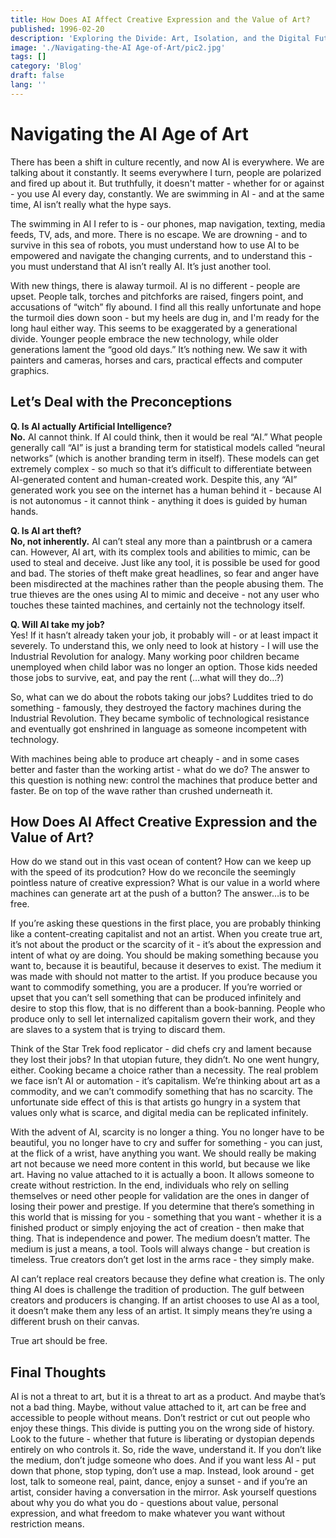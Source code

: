 ```yaml
---
title: How Does AI Affect Creative Expression and the Value of Art?
published: 1996-02-20
description: 'Exploring the Divide: Art, Isolation, and the Digital Future'
image: './Navigating-the-AI Age-of-Art/pic2.jpg'
tags: []
category: 'Blog'
draft: false
lang: ''
---
```


# Navigating the AI Age of Art

There has been a shift in culture recently, and now AI is everywhere. We are talking about it constantly. It seems everywhere I turn, people are polarized and fired up about it. But truthfully, it doesn't matter - whether for or against - you use AI every day, constantly. We are swimming in AI - and at the same time, AI isn’t really what the hype says.

The swimming in AI I refer to is - our phones, map navigation, texting, media feeds, TV, ads, and more. There is no escape. We are drowning - and to survive in this sea of robots, you must understand how to use AI to be empowered and navigate the changing currents, and to understand this - you must understand that AI isn’t really AI. It’s just another tool.

With new things, there is alaway turmoil. AI is no different - people are upset. People talk, torches and pitchforks are raised, fingers point, and accusations of “witch” fly abound. I find all this really unfortunate and hope the turmoil dies down soon - but my heels are dug in, and I'm ready for the long haul either way. This seems to be exaggerated by a generational divide. Younger people embrace the new technology, while older generations lament the “good old days.” It’s nothing new. We saw it with painters and cameras, horses and cars, practical effects and computer graphics.

## Let’s Deal with the Preconceptions

**Q. Is AI actually Artificial Intelligence?**  
**No.** AI cannot think. If AI could think, then it would be real “AI.” What people generally call “AI” is just a branding term for statistical models called “neural networks” (which is another branding term in itself). These models can get extremely complex - so much so that it’s difficult to differentiate between AI-generated content and human-created work. Despite this, any “AI” generated work you see on the internet has a human behind it - because AI is not autonomus - it cannot think - anything it does is guided by human hands.

**Q. Is AI art theft?**  
**No, not inherently.** AI can’t steal any more than a paintbrush or a camera can. However, AI art, with its complex tools and abilities to mimic, can be used to steal and deceive. Just like any tool, it is possible be used for good and bad. The stories of theft make great headlines, so fear and anger have been misdirected at the machines rather than the people abusing them. The true thieves are the ones using AI to mimic and deceive - not any user who touches these tainted machines, and certainly not the technology itself. 

**Q. Will AI take my job?**  
Yes! If it hasn’t already taken your job, it probably will - or at least impact it severely. To understand this, we only need to look at history - I will use the Industrial Revolution for analogy. Many working poor children became unemployed when child labor was no longer an option. Those kids needed those jobs to survive, eat, and pay the rent (…what will they do…?)

So, what can we do about the robots taking our jobs? Luddites tried to do something - famously, they destroyed the factory machines during the Industrial Revolution. They became symbolic of technological resistance and eventually got enshrined in language as someone incompetent with technology.

With machines being able to produce art cheaply - and in some cases better and faster than the working artist - what do we do? The answer to this question is nothing new: control the machines that produce better and faster. Be on top of the wave rather than crushed underneath it.

## How Does AI Affect Creative Expression and the Value of Art?

How do we stand out in this vast ocean of content? How can we keep up with the speed of its prodcution? How do we reconcile the seemingly pointless nature of creative expression? What is our value in a world where machines can generate art at the push of a button? The answer…is to be free.

If you’re asking these questions in the first place, you are probably thinking like a content-creating capitalist and not an artist. When you create true art, it’s not about the product or the scarcity of it - it’s about the expression and intent of what oy are doing. You should be making something because you want to, because it is beautiful, because it deserves to exist. The medium it was made with should not matter to the artist. If you produce because you want to commodify something, you are a producer. If you’re worried or upset that you can’t sell something that can be produced infinitely and desire to stop this flow, that is no different than a book-banning. People who produce only to sell let internalized capitalism govern their work, and they are slaves to a system that is trying to discard them.

Think of the Star Trek food replicator - did chefs cry and lament because they lost their jobs? In that utopian future, they didn’t. No one went hungry, either. Cooking became a choice rather than a necessity. The real problem we face isn’t AI or automation - it’s capitalism. We’re thinking about art as a commodity, and we can’t commodify something that has no scarcity. The unfortunate side effect of this is that artists go hungry in a system that values only what is scarce, and digital media can be replicated infinitely.

With the advent of AI, scarcity is no longer a thing. You no longer have to be beautiful, you no longer have to cry and suffer for something - you can just, at the flick of a wrist, have anything you want. We should really be making art not because we need more content in this world, but because we like art. Having no value attached to it is actually a boon. It allows someone to create without restriction. In the end, individuals who rely on selling themselves or need other people for validation are the ones in danger of losing their power and prestige. If you determine that there’s something in this world that is missing for you - something that you want - whether it is a finished product or simply enjoying the act of creation - then make that thing. That is independence and power. The medium doesn’t matter. The medium is just a means, a tool. Tools will always change - but creation is timeless. True creators don’t get lost in the arms race - they simply make.

AI can’t replace real creators because they define what creation is. The only thing AI does is challenge the tradition of production. The gulf between creators and producers is changing. If an artist chooses to use AI as a tool, it doesn’t make them any less of an artist. It simply means they’re using a different brush on their canvas.

True art should be free.

## Final Thoughts

AI is not a threat to art, but it is a threat to art as a product. And maybe that’s not a bad thing. Maybe, without value attached to it, art can be free and accessible to people without means. Don’t restrict or cut out people who enjoy these things. This divide is putting you on the wrong side of history. Look to the future - whether that future is liberating or dystopian depends entirely on who controls it. So, ride the wave, understand it. If you don’t like the medium, don’t judge someone who does. And if you want less AI - put down that phone, stop typing, don’t use a map. Instead, look around - get lost, talk to someone real, paint, dance, enjoy a sunset - and if you’re an artist, consider having a conversation in the mirror. Ask yourself questions about why you do what you do - questions about value, personal expression, and what freedom to make whatever you want without restriction means.
